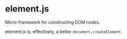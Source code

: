 # element.js

Micro-framework for constructing DOM nodes.

element.js is, effectively, a better `document.createElement`.
